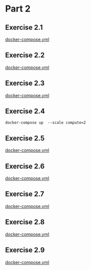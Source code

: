 # Part 2

## Exercise 2.1

[docker-compose.yml](files/exercise-01/docker-compose.yml)

## Exercise 2.2

[docker-compose.yml](files/exercise-02/docker-compose.yml)

## Exercise 2.3

[docker-compose.yml](files/exercise-03/docker-compose.yml)

## Exercise 2.4

```
docker-compose up  --scale compute=2
```

## Exercise 2.5

[docker-compose.yml](files/exercise-05/docker-compose.yml)

## Exercise 2.6

[docker-compose.yml](files/exercise-06/docker-compose.yml)

## Exercise 2.7

[docker-compose.yml](files/exercise-07/docker-compose.yml)

## Exercise 2.8

[docker-compose.yml](files/exercise-08/docker-compose.yml)

## Exercise 2.9

[docker-compose.yml](files/exercise-09/docker-compose.yml)
